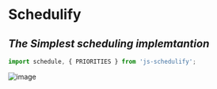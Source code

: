 # Schedulify
## _The Simplest scheduling implemtantion_

```js
import schedule, { PRIORITIES } from 'js-schedulify';
```

![image](https://user-images.githubusercontent.com/7091543/129481671-b1e244cb-6617-438b-a920-2af1d428b199.png)

